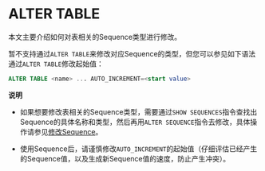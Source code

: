 ALTER TABLE 
================================

本文主要介绍如何对表相关的Sequence类型进行修改。

暂不支持通过`ALTER TABLE`来修改对应Sequence的类型，但您可以参见如下语法通过`ALTER TABLE`修改起始值：

```sql
ALTER TABLE <name> ... AUTO_INCREMENT=<start value>
```


**说明**

* 如果想要修改表相关的Sequence类型，需要通过`SHOW SEQUENCES`指令查找出Sequence的具体名称和类型，然后再用`ALTER SEQUENCE`指令去修改，具体操作请参见[修改Sequence](alter-sequence.md)。

* 使用Sequence后，请谨慎修改`AUTO_INCREMENT`的起始值（仔细评估已经产生的Sequence值，以及生成新Sequence值的速度，防止产生冲突）。



